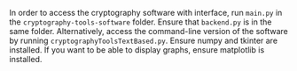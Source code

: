In order to access the cryptography software with interface, run `main.py` in the `cryptography-tools-software` folder. Ensure that `backend.py` is in the same folder.
Alternatively, access the command-line version of the software by running `cryptographyToolsTextBased.py`. Ensure numpy and tkinter are installed. If you want to be able to display graphs, ensure matplotlib is installed.

